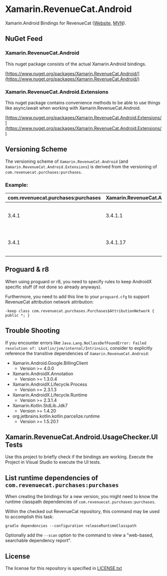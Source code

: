 # Xamarin.RevenueCat.Android

Xamarin.Android Bindings for RevenueCat ([Website](https://www.revenuecat.com/), [MVN](https://mvnrepository.com/artifact/com.revenuecat.purchases/purchases)).

## NuGet Feed

### Xamarin.RevenueCat.Android

This nuget package consists of the actual Xamarin.Android bindings.

[https://www.nuget.org/packages/Xamarin.RevenueCat.Android/](https://www.nuget.org/packages/Xamarin.RevenueCat.Android/)

### Xamarin.RevenueCat.Android.Extensions

This nuget package contains convenience methods to be able to use things like async/await when working with Xamarin.RevenueCat.Android.

[https://www.nuget.org/packages/Xamarin.RevenueCat.Android.Extensions/](https://www.nuget.org/packages/Xamarin.RevenueCat.Android.Extensions/)

## Versioning Scheme

The versioning scheme of `Xamarin.RevenueCat.Android` (and `Xamarin.RevenueCat.Android.Extensions`) is derived from the versioning of `com.revenuecat.purchases:purchases`.

### Example:

| com.revenuecat.purchases:purchases | Xamarin.RevenueCat.Android | Note |
|:--|:--|:--|
| 3.4.1 | 3.4.1.1 | First version of bindings for 3.4.1 |
| 3.4.1 | 3.4.1.17 | Bindings for 3.4.1 containing fixes |

## Proguard & r8

When using proguard or r8, you need to specify rules to keep AndroidX specific stuff (if not done so already anyways).

Furthermore, you need to add this line to your `proguard.cfg` to support RevenueCat attribution network attribution:

`-keep class com.revenuecat.purchases.Purchases$AttributionNetwork { public *; }`

## Trouble Shooting

If you encounter errors like `Java.Lang.NoClassDefFoundError: Failed resolution of: Lkotlin/jvm/internal/Intrinsics`, consider to explicitly reference the transitive dependencies of `Xamarin.RevenueCat.Android`:

* Xamarin.Android.Google.BillingClient
  * Version >= 4.0.0
* Xamarin.AndroidX.Annotation
  * Version >= 1.3.0.4
* Xamarin.AndroidX.Lifecycle.Process
  * Version >= 2.3.1.3
* Xamarin.AndroidX.Lifecycle.Runtime
  * Version >= 2.3.1.4
* Xamarin.Kotlin.StdLib.Jdk7
  * Version >= 1.4.20
* org.jetbrains.kotlin.kotlin.parcelize.runtime
  * Version >= 1.5.20.1

## Xamarin.RevenueCat.Android.UsageChecker.UITests

Use this project to briefly check if the bindings are working. Execute the Project in Visual Studio to execute the UI tests.

## List runtime dependencies of `com.revenuecat.purchases:purchases`

When creating the bindings for a new version, you might need to know the runtime classpath dependencies of `com.revenuecat.purchases:purchases`.

Within the checked out RevenueCat repository, this command may be used to accomplish this task:

`‌gradle dependencies --configuration releaseRuntimeClasspath`

Optionally add the `--scan` option to the command to view a "web-based, searchable dependency report".

## License

The license for this repository is specified in 
[LICENSE.txt](LICENSE.txt)
